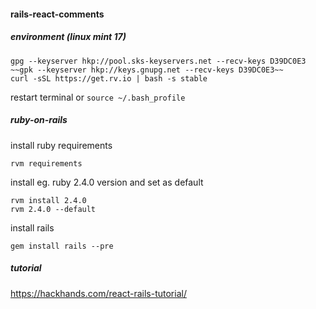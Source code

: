 #### rails-react-comments
##### environment (linux mint 17)
```
gpg --keyserver hkp://pool.sks-keyservers.net --recv-keys D39DC0E3
~~gpk --keyserver hkp://keys.gnupg.net --recv-keys D39DC0E3~~
curl -sSL https://get.rv.io | bash -s stable
```
restart terminal or `source ~/.bash_profile`

##### ruby-on-rails

install ruby requirements
```
rvm requirements
```

install eg. ruby 2.4.0 version and set as default
```
rvm install 2.4.0
rvm 2.4.0 --default
```

install rails
```
gem install rails --pre
```

##### tutorial
https://hackhands.com/react-rails-tutorial/

